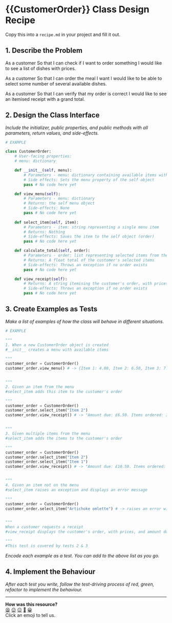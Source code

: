 # {{CustomerOrder}} Class Design Recipe

Copy this into a `recipe.md` in your project and fill it out.

## 1. Describe the Problem

As a customer
So that I can check if I want to order something
I would like to see a list of dishes with prices.

As a customer
So that I can order the meal I want
I would like to be able to select some number of several available dishes.

As a customer
So that I can verify that my order is correct
I would like to see an itemised receipt with a grand total.

## 2. Design the Class Interface

_Include the initializer, public properties, and public methods with all parameters, return values, and side-effects._

```python
# EXAMPLE

class CustomerOrder:
    # User-facing properties:
    # menu: dictionary  

    def __init__(self, menu):
        # Parameters - menu: dictionary containing available items with prices
        # Side effects: Sets the menu property of the self object
        pass # No code here yet

    def view_menu(self):
        # Parameters - menu: dictionary
        # Returns: the self menu object
        # Side-effects: None 
        pass # No code here yet
    
    def select_item(self, item):
        # Parameters - item: string representing a single menu item
        # Returns: Nothing
        # Side-effects: Saves the item to the self object (order) 
        pass # No code here yet

    def calculate_total(self, order):
        # Parameters - order: list representing selected items from the menu
        # Returns: A float total of the customer's selected items
        # Side-effects: Throws an exception if no order exists
        pass # No code here yet

    def view_receipt(self):
        # Returns: A string itemising the customer's order, with prices, and amount due (total)
        # Side-effects: Throws an exception if no order exists
        pass # No code here yet
```

## 3. Create Examples as Tests

_Make a list of examples of how the class will behave in different situations._

``` python
# EXAMPLE

"""
1. When a new CustomerOrder object is created
#__init__ creates a menu with available items

"""
customer_order = CustomerOrder()
customer_order.view_menu() # -> {Item 1: 4.00, Item 2: 6.50, Item 3: 7.00}


"""
2. Given an item from the menu
#select_item adds this item to the customer's order

"""
customer_order = CustomerOrder()
customer_order.select_item("Item 2")
customer_order.view_receipt() # -> "Amount due: £6.50. Items ordered: Item 2 - 6.50"


"""
3. Given multiple items from the menu
#select_item adds the items to the customer's order

"""
customer_order = CustomerOrder()
customer_order.select_item("Item 2")
customer_order.select_item("Item 1")
customer_order.view_receipt() # -> "Amount due: £10.50. Items ordered: Item 2 - 6.50, Item 1 - 4.00"


"""
4. Given an item not on the menu
#select_item raises an exception and displays an error message 

"""
customer_order = CustomerOrder()
customer_order.select_item("Artichoke omlette") # -> raises an error with message "Item not on menu."


"""
When a customer requests a receipt
#view_receipt displays the customer's order, with prices, and amount due (total)

"""
#This test is covered by tests 2 & 3 
```

_Encode each example as a test. You can add to the above list as you go._

## 4. Implement the Behaviour

_After each test you write, follow the test-driving process of red, green, refactor to implement the behaviour._


<!-- BEGIN GENERATED SECTION DO NOT EDIT -->

---

**How was this resource?**  
[😫](https://airtable.com/shrUJ3t7KLMqVRFKR?prefill_Repository=makersacademy%2Fgolden-square-in-python&prefill_File=resources%2Fsingle_class_recipe_template.md&prefill_Sentiment=😫) [😕](https://airtable.com/shrUJ3t7KLMqVRFKR?prefill_Repository=makersacademy%2Fgolden-square-in-python&prefill_File=resources%2Fsingle_class_recipe_template.md&prefill_Sentiment=😕) [😐](https://airtable.com/shrUJ3t7KLMqVRFKR?prefill_Repository=makersacademy%2Fgolden-square-in-python&prefill_File=resources%2Fsingle_class_recipe_template.md&prefill_Sentiment=😐) [🙂](https://airtable.com/shrUJ3t7KLMqVRFKR?prefill_Repository=makersacademy%2Fgolden-square-in-python&prefill_File=resources%2Fsingle_class_recipe_template.md&prefill_Sentiment=🙂) [😀](https://airtable.com/shrUJ3t7KLMqVRFKR?prefill_Repository=makersacademy%2Fgolden-square-in-python&prefill_File=resources%2Fsingle_class_recipe_template.md&prefill_Sentiment=😀)  
Click an emoji to tell us.

<!-- END GENERATED SECTION DO NOT EDIT -->
